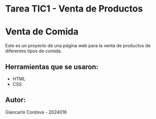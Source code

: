 # Tarea TIC1 - Venta de Productos
# Venta de Comida 

Este es un proyecto de una página web para la venta de productos de  diferentes tipos de comida.

## Herramientas que se usaron:
- HTML
- CSS

## Autor:
Giancarlo Cordova - 2024016

